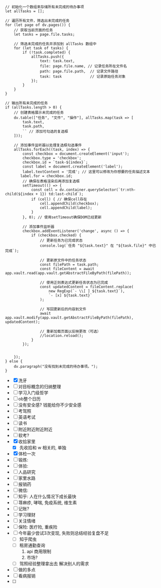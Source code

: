 



```dataviewjs
// 初始化一个数组来存储所有未完成的待办事项
let allTasks = [];

// 遍历所有文件，筛选出未完成的任务
for (let page of dv.pages()) {
    // 获取当前页面的任务
    let tasks = page.file.tasks;

    // 筛选未完成的任务并添加到 allTasks 数组中
    for (let task of tasks) {
        if (!task.completed) {
            allTasks.push({
                text: task.text,
                file: page.file.name, // 记录任务所在文件名
                path: page.file.path,  // 记录文件路径
                task: task             // 记录原始任务对象
            });
        }
    }
}

// 输出所有未完成的任务
if (allTasks.length > 0) {
    // 创建表格展示未完成的任务
    dv.table(["任务", "文件", "操作"], allTasks.map(task => [
        task.text,
        task.path,
        `` // 添加可勾选的复选框
    ]));

    // 添加事件监听器以处理复选框勾选事件
    allTasks.forEach((task, index) => {
        const checkbox = document.createElement('input');
        checkbox.type = 'checkbox';
        checkbox.id = `task-${index}`;
        const label = document.createElement('label');
        label.textContent = '完成'; // 这里可以修改为你想要的任务描述文本
       label.for = checkbox.id;
        // 确保在表格渲染后再添加复选框
        setTimeout(() => {
            const cell = dv.container.querySelector(`tr:nth-child(${index + 1}) td:last-child`);
            if (cell) { // 确保cell存在
                cell.appendChild(checkbox);
                cell.appendChild(label);
            }
        }, 0); // 使用setTimeout确保DOM已经更新
    
        // 添加事件监听器
        checkbox.addEventListener('change', async () => {
            if (checkbox.checked) {
                // 更新任务为已完成状态
                console.log(`任务 "${task.text}" 在 "${task.file}" 中已完成`);

                // 更新原文件中的任务状态
                const filePath = task.path;
                const fileContent = await app.vault.read(app.vault.getAbstractFileByPath(filePath));
                
                // 使用正则表达式更新任务状态为已完成
                const updatedContent = fileContent.replace(
                    new RegExp(`- \\[ ] ${task.text}`), 
                    `- [x] ${task.text}`
                );

                // 写回更新后的内容到文件
                await app.vault.modify(app.vault.getAbstractFileByPath(filePath), updatedContent);
                
                // 重新加载页面以反映更改（可选）
                //location.reload();
            }
        });


    });
} else {
    dv.paragraph("没有找到未完成的待办事项。");
}
```




- [x] 洗牙
- [ ] 对目标概念的归纳整理
- [ ] 学习入门级哲学
- [ ] ob整个日历
- [ ] 没有安全感? 钱能给你不少安全感
- [ ] 考驾照
- [ ] 英语考试
- [ ] 读书
- [ ] 附近附近附近附近
- [ ] 软考?
- [x] 收拾家里
	- [x] 先收拾和 w 相关的, 单独
- [x] 体检一次
- [ ] 锻炼:
- [ ] 体验:
- [ ] 人品研究
- [ ] 家里水路
- [ ] 报销药
- [ ] 微信: 
- [ ] 知乎: 人在什么情况下成长最快
- [ ] 荨麻疹, 哮喘, 免疫系统, 维生素
- [ ] 记账? 
- [ ] 学习理财
- [ ] 关注情绪
- [ ] 保险: 医疗险, 重疾险
- [ ] 今年最少尝试3次变现, 失败则总结经验复盘不足
	- [ ] 知乎爬虫
	- [ ] 租房通勤查询
		1. api 商用限制
		2. 市场? 
	- [ ] 驾照经验整理拿出去 解决别人的需求
- [ ] 做的多点
- [ ] 看病报销
- [ ] 
